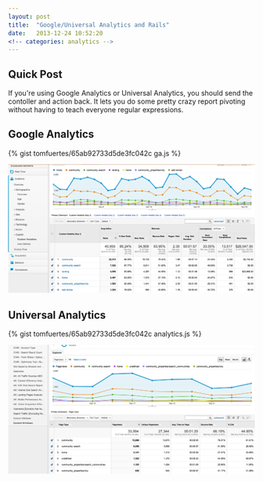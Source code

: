 ```yaml
---
layout: post
title:  "Google/Universal Analytics and Rails"
date:   2013-12-24 10:52:20
<!-- categories: analytics -->
---
```


## Quick Post

If you're using Google Analytics or Universal Analytics, you should send the
contoller and action back. It lets you do some pretty crazy report pivoting
without having to teach everyone regular expressions.

## Google Analytics

{% gist tomfuertes/65ab92733d5de3fc042c ga.js %}

[![screenshot of page types in Google Analytics][ga]][ga]

## Universal Analytics

{% gist tomfuertes/65ab92733d5de3fc042c analytics.js %}

[![screenshot of page types in Google Analytics][ua]][ua]

[ga]: /images/ga-custom-var-page-type.png
[ua]: /images/ua-custom-var-page-type.png
